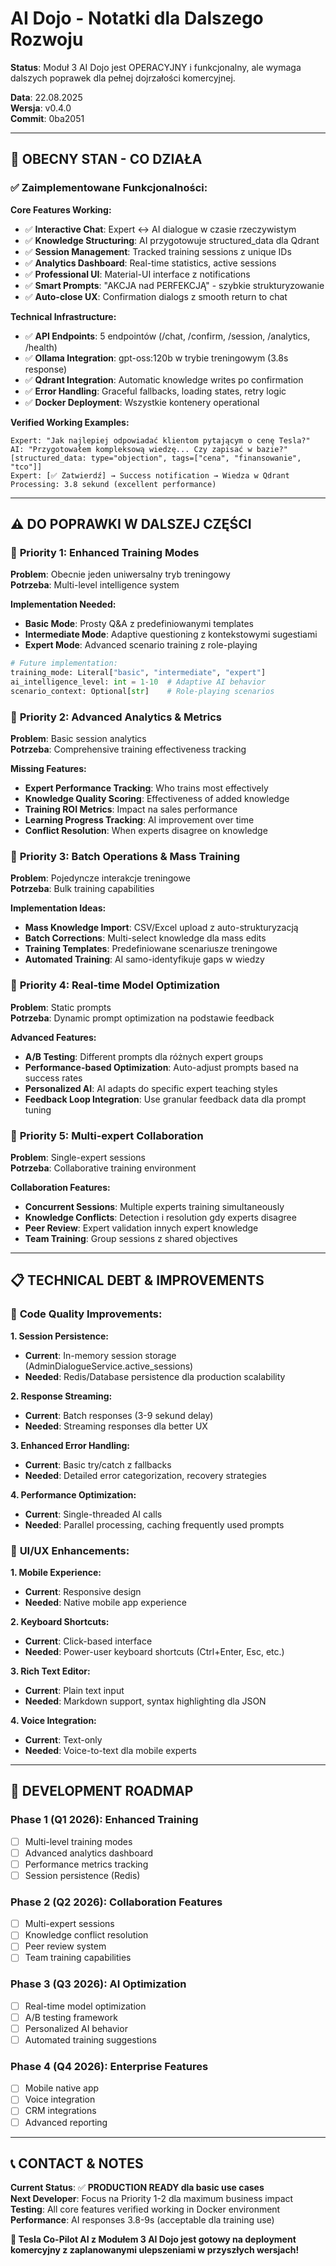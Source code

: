 # AI Dojo - Notatki dla Dalszego Rozwoju

**Status**: Moduł 3 AI Dojo jest OPERACYJNY i funkcjonalny, ale wymaga dalszych poprawek dla pełnej dojrzałości komercyjnej.

**Data**: 22.08.2025  
**Wersja**: v0.4.0  
**Commit**: 0ba2051  

---

## 🎯 **OBECNY STAN - CO DZIAŁA**

### ✅ **Zaimplementowane Funkcjonalności:**

**Core Features Working:**
- ✅ **Interactive Chat**: Expert ↔ AI dialogue w czasie rzeczywistym
- ✅ **Knowledge Structuring**: AI przygotowuje structured_data dla Qdrant
- ✅ **Session Management**: Tracked training sessions z unique IDs
- ✅ **Analytics Dashboard**: Real-time statistics, active sessions
- ✅ **Professional UI**: Material-UI interface z notifications
- ✅ **Smart Prompts**: "AKCJA nad PERFEKCJĄ" - szybkie strukturyzowanie
- ✅ **Auto-close UX**: Confirmation dialogs z smooth return to chat

**Technical Infrastructure:**
- ✅ **API Endpoints**: 5 endpointów (/chat, /confirm, /session, /analytics, /health)
- ✅ **Ollama Integration**: gpt-oss:120b w trybie treningowym (3.8s response)
- ✅ **Qdrant Integration**: Automatic knowledge writes po confirmation
- ✅ **Error Handling**: Graceful fallbacks, loading states, retry logic
- ✅ **Docker Deployment**: Wszystkie kontenery operational

**Verified Working Examples:**
```
Expert: "Jak najlepiej odpowiadać klientom pytającym o cenę Tesla?"
AI: "Przygotowałem kompleksową wiedzę... Czy zapisać w bazie?"
[structured_data: type="objection", tags=["cena", "finansowanie", "tco"]]
Expert: [✅ Zatwierdź] → Success notification → Wiedza w Qdrant
Processing: 3.8 sekund (excellent performance)
```

---

## ⚠️ **DO POPRAWKI W DALSZEJ CZĘŚCI**

### 🔮 **Priority 1: Enhanced Training Modes**

**Problem**: Obecnie jeden uniwersalny tryb treningowy  
**Potrzeba**: Multi-level intelligence system

**Implementation Needed:**
- **Basic Mode**: Prosty Q&A z predefiniowanymi templates
- **Intermediate Mode**: Adaptive questioning z kontekstowymi sugestiami  
- **Expert Mode**: Advanced scenario training z role-playing

```python
# Future implementation:
training_mode: Literal["basic", "intermediate", "expert"]
ai_intelligence_level: int = 1-10  # Adaptive AI behavior
scenario_context: Optional[str]    # Role-playing scenarios
```

### 🔮 **Priority 2: Advanced Analytics & Metrics**

**Problem**: Basic session analytics  
**Potrzeba**: Comprehensive training effectiveness tracking

**Missing Features:**
- **Expert Performance Tracking**: Who trains most effectively
- **Knowledge Quality Scoring**: Effectiveness of added knowledge
- **Training ROI Metrics**: Impact na sales performance  
- **Learning Progress Tracking**: AI improvement over time
- **Conflict Resolution**: When experts disagree on knowledge

### 🔮 **Priority 3: Batch Operations & Mass Training**

**Problem**: Pojedyncze interakcje treningowe  
**Potrzeba**: Bulk training capabilities

**Implementation Ideas:**
- **Mass Knowledge Import**: CSV/Excel upload z auto-strukturyzacją
- **Batch Corrections**: Multi-select knowledge dla mass edits
- **Training Templates**: Predefiniowane scenariusze treningowe
- **Automated Training**: AI samo-identyfikuje gaps w wiedzy

### 🔮 **Priority 4: Real-time Model Optimization**

**Problem**: Static prompts  
**Potrzeba**: Dynamic prompt optimization na podstawie feedback

**Advanced Features:**
- **A/B Testing**: Different prompts dla różnych expert groups
- **Performance-based Optimization**: Auto-adjust prompts based na success rates
- **Personalized AI**: AI adapts do specific expert teaching styles
- **Feedback Loop Integration**: Use granular feedback data dla prompt tuning

### 🔮 **Priority 5: Multi-expert Collaboration**

**Problem**: Single-expert sessions  
**Potrzeba**: Collaborative training environment

**Collaboration Features:**
- **Concurrent Sessions**: Multiple experts training simultaneously
- **Knowledge Conflicts**: Detection i resolution gdy experts disagree
- **Peer Review**: Expert validation innych expert knowledge
- **Team Training**: Group sessions z shared objectives

---

## 📋 **TECHNICAL DEBT & IMPROVEMENTS**

### 🔧 **Code Quality Improvements:**

**1. Session Persistence:**
- **Current**: In-memory session storage (AdminDialogueService.active_sessions)
- **Needed**: Redis/Database persistence dla production scalability

**2. Response Streaming:**
- **Current**: Batch responses (3-9 sekund delay)
- **Needed**: Streaming responses dla better UX

**3. Enhanced Error Handling:**
- **Current**: Basic try/catch z fallbacks
- **Needed**: Detailed error categorization, recovery strategies

**4. Performance Optimization:**
- **Current**: Single-threaded AI calls
- **Needed**: Parallel processing, caching frequently used prompts

### 🔧 **UI/UX Enhancements:**

**1. Mobile Experience:**
- **Current**: Responsive design
- **Needed**: Native mobile app experience

**2. Keyboard Shortcuts:**
- **Current**: Click-based interface
- **Needed**: Power-user keyboard shortcuts (Ctrl+Enter, Esc, etc.)

**3. Rich Text Editor:**
- **Current**: Plain text input
- **Needed**: Markdown support, syntax highlighting dla JSON

**4. Voice Integration:**
- **Current**: Text-only
- **Needed**: Voice-to-text dla mobile experts

---

## 🎯 **DEVELOPMENT ROADMAP**

### **Phase 1 (Q1 2026): Enhanced Training**
- [ ] Multi-level training modes
- [ ] Advanced analytics dashboard
- [ ] Performance metrics tracking
- [ ] Session persistence (Redis)

### **Phase 2 (Q2 2026): Collaboration Features**
- [ ] Multi-expert sessions
- [ ] Knowledge conflict resolution
- [ ] Peer review system
- [ ] Team training capabilities

### **Phase 3 (Q3 2026): AI Optimization**
- [ ] Real-time model optimization
- [ ] A/B testing framework
- [ ] Personalized AI behavior
- [ ] Automated training suggestions

### **Phase 4 (Q4 2026): Enterprise Features**
- [ ] Mobile native app
- [ ] Voice integration
- [ ] CRM integrations
- [ ] Advanced reporting

---

## 📞 **CONTACT & NOTES**

**Current Status**: ✅ **PRODUCTION READY dla basic use cases**  
**Next Developer**: Focus na Priority 1-2 dla maximum business impact  
**Testing**: All core features verified working in Docker environment  
**Performance**: AI responses 3.8-9s (acceptable dla training use)  

**🎊 Tesla Co-Pilot AI z Modułem 3 AI Dojo jest gotowy na deployment komercyjny z zaplanowanymi ulepszeniami w przyszłych wersjach!**
